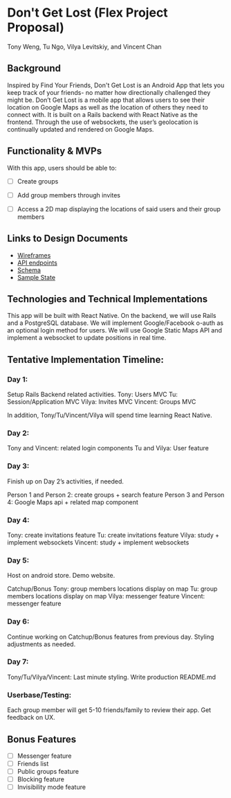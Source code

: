 # Don't Get Lost (Flex Project Proposal)

Tony Weng, Tu Ngo, Vilya Levitskiy, and Vincent Chan

## Background

Inspired by Find Your Friends, Don't Get Lost is an Android App that lets you keep track of your friends- no matter how directionally challenged they might be. Don’t Get Lost is a mobile app that allows users to see their location on Google Maps as well as the location of others they need to connect with. It is built on a Rails backend with React Native as the frontend. Through the use of websockets, the user’s geolocation is continually updated and rendered on Google Maps.

## Functionality & MVPs

With this app, users should be able to:

- [ ] Create groups
- [ ] Add group members through invites
- [ ] Access a 2D map displaying the locations of said users and their group members


## Links to Design Documents

- [Wireframes](./images)
- [API endpoints](./api_end_points.md)
- [Schema](./schema.md)
- [Sample State](./state_slice.md)


## Technologies and Technical Implementations

This app will be built with React Native. On the backend, we will use Rails and a PostgreSQL database.
We will implement Google/Facebook o-auth as an optional login method for users.
We will use Google Static Maps API and implement a websocket to update positions in real time.

## Tentative Implementation Timeline:

### Day 1:

Setup Rails Backend related activities.
Tony: Users MVC
Tu: Session/Application MVC
Vilya: Invites MVC
Vincent: Groups MVC

In addition, Tony/Tu/Vincent/Vilya will spend time learning React Native.

### Day 2:

Tony and Vincent: related login components
Tu and Vilya: User feature

### Day 3:
Finish up on Day 2’s activities, if needed.

Person 1 and Person 2: create groups + search feature
Person 3 and Person 4: Google Maps api + related map component

### Day 4:

Tony: create invitations feature
Tu: create invitations feature
Vilya: study + implement websockets
Vincent: study + implement websockets

### Day 5:

Host on android store.
Demo website.

Catchup/Bonus
Tony: group members locations display on map
Tu: group members locations display on map
Vilya: messenger feature
Vincent: messenger feature

### Day 6:

Continue working on Catchup/Bonus features from previous day. Styling adjustments as needed.


### Day 7:

Tony/Tu/Vilya/Vincent: Last minute styling. Write production README.md

### Userbase/Testing:
Each group member will get 5-10 friends/family to review their app. Get feedback on UX.

## Bonus Features
- [ ] Messenger feature
- [ ] Friends list
- [ ] Public groups feature
- [ ] Blocking feature
- [ ] Invisibility mode feature
